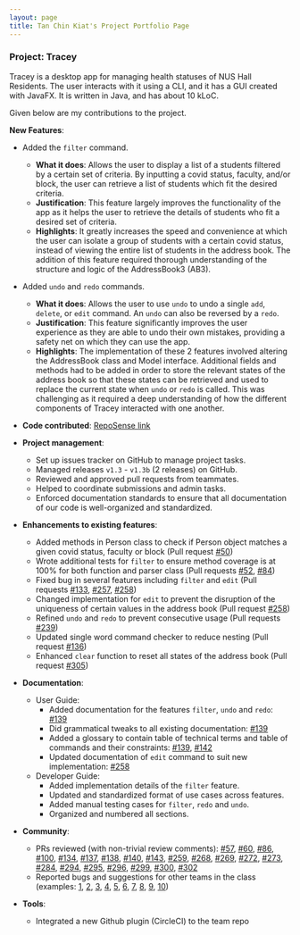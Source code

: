 ```yaml
---
layout: page
title: Tan Chin Kiat's Project Portfolio Page
---
```


### Project: Tracey

Tracey is a desktop app for managing health statuses of NUS Hall Residents. The user interacts with it using a CLI, and it has a GUI created with JavaFX. It is written in Java, and has about 10 kLoC.

Given below are my contributions to the project.

**New Features**:
  * Added the `filter` command.
    * **What it does**: Allows the user to display a list of a students filtered by a certain set of criteria. By inputting a covid status, faculty, and/or block, the user can retrieve a list of students which fit the desired criteria.
    * **Justification**: This feature largely improves the functionality of the app as it helps the user to retrieve the details of students who fit a desired set of criteria.
    * **Highlights**: It greatly increases the speed and convenience at which the user can isolate a group of students with a certain covid status, instead of viewing the entire list of students in the address book. The addition of this feature required thorough understanding of the structure and logic of the AddressBook3 (AB3).

  * Added `undo` and `redo` commands.
    * **What it does**: Allows the user to use `undo` to undo a single `add`, `delete`, or `edit` command. An `undo` can also be reversed by a `redo`.
    * **Justification**: This feature significantly improves the user experience as they are able to undo their own mistakes, providing a safety net on which they can use the app.
    * **Highlights**: The implementation of these 2 features involved altering the AddressBook class and Model interface. Additional fields and methods had to be added in order to store the relevant states of the address book so that these states can be retrieved and used to replace the current state when `undo` or `redo` is called. This was challenging as it required a deep understanding of how the different components of Tracey interacted with one another.

* **Code contributed**: [RepoSense link](https://nus-cs2103-ay2122s2.github.io/tp-dashboard/?search=tanchinkiat99&breakdown=true&sort=groupTitle&sortWithin=title&since=2022-02-18&timeframe=commit&mergegroup=&groupSelect=groupByRepos&checkedFileTypes=docs~functional-code~test-code~other)

* **Project management**:
    * Set up issues tracker on GitHub to manage project tasks.
    * Managed releases `v1.3` - `v1.3b` (2 releases) on GitHub.
    * Reviewed and approved pull requests from teammates.
    * Helped to coordinate submissions and admin tasks.
    * Enforced documentation standards to ensure that all documentation of our code is well-organized and standardized.

* **Enhancements to existing features**:
    * Added methods in Person class to check if Person object matches a given covid status, faculty or block (Pull request [\#50](https://github.com/AY2122S2-CS2103T-T12-3/tp/pull/50))
    * Wrote additional tests for `filter` to ensure method coverage is at 100% for both function and parser class (Pull requests [\#52](https://github.com/AY2122S2-CS2103T-T12-3/tp/pull/52), [\#84](https://github.com/AY2122S2-CS2103T-T12-3/tp/pull/84))
    * Fixed bug in several features including `filter` and `edit` (Pull requests [\#133](https://github.com/AY2122S2-CS2103T-T12-3/tp/pull/133), [\#257](https://github.com/AY2122S2-CS2103T-T12-3/tp/pull/257), [\#258](https://github.com/AY2122S2-CS2103T-T12-3/tp/pull/258))
    * Changed implementation for `edit` to prevent the disruption of the uniqueness of certain values in the address book (Pull request [\#258](https://github.com/AY2122S2-CS2103T-T12-3/tp/pull/258))
    * Refined `undo` and `redo` to prevent consecutive usage (Pull requests [\#239](https://github.com/AY2122S2-CS2103T-T12-3/tp/pull/239))
    * Updated single word command checker to reduce nesting (Pull request [\#136](https://github.com/AY2122S2-CS2103T-T12-3/tp/pull/136))
    * Enhanced `clear` function to reset all states of the address book (Pull request [\#305](https://github.com/AY2122S2-CS2103T-T12-3/tp/pull/305))

* **Documentation**:
    * User Guide:
        * Added documentation for the features `filter`, `undo` and `redo`: [\#139](https://github.com/AY2122S2-CS2103T-T12-3/tp/pull/139)
        * Did grammatical tweaks to all existing documentation: [\#139](https://github.com/AY2122S2-CS2103T-T12-3/tp/pull/139)
        * Added a glossary to contain table of technical terms and table of commands and their constraints: [\#139](https://github.com/AY2122S2-CS2103T-T12-3/tp/pull/139), [\#142](https://github.com/AY2122S2-CS2103T-T12-3/tp/pull/142)
        * Updated documentation of `edit` command to suit new implementation: [\#258](https://github.com/AY2122S2-CS2103T-T12-3/tp/pull/258)
    * Developer Guide:
        * Added implementation details of the `filter` feature.
        * Updated and standardized format of use cases across features.
        * Added manual testing cases for `filter`, `redo` and `undo`.
        * Organized and numbered all sections.

* **Community**:
    * PRs reviewed (with non-trivial review comments): [\#57](https://github.com/AY2122S2-CS2103T-T12-3/tp/pull/57),
      [\#60](https://github.com/AY2122S2-CS2103T-T12-3/tp/pull/60),
      [\#86](https://github.com/AY2122S2-CS2103T-T12-3/tp/pull/86),
      [\#100](https://github.com/AY2122S2-CS2103T-T12-3/tp/pull/100),
      [\#134](https://github.com/AY2122S2-CS2103T-T12-3/tp/pull/134),
      [\#137](https://github.com/AY2122S2-CS2103T-T12-3/tp/pull/137),
      [\#138](https://github.com/AY2122S2-CS2103T-T12-3/tp/pull/138),
      [\#140](https://github.com/AY2122S2-CS2103T-T12-3/tp/pull/140),
      [\#143](https://github.com/AY2122S2-CS2103T-T12-3/tp/pull/143),
      [\#259](https://github.com/AY2122S2-CS2103T-T12-3/tp/pull/259),
      [\#268](https://github.com/AY2122S2-CS2103T-T12-3/tp/pull/268),
      [\#269](https://github.com/AY2122S2-CS2103T-T12-3/tp/pull/269),
      [\#272](https://github.com/AY2122S2-CS2103T-T12-3/tp/pull/272),
      [\#273](https://github.com/AY2122S2-CS2103T-T12-3/tp/pull/273),
      [\#284](https://github.com/AY2122S2-CS2103T-T12-3/tp/pull/284),
      [\#294](https://github.com/AY2122S2-CS2103T-T12-3/tp/pull/294),
      [\#295](https://github.com/AY2122S2-CS2103T-T12-3/tp/pull/295),
      [\#296](https://github.com/AY2122S2-CS2103T-T12-3/tp/pull/296),
      [\#299](https://github.com/AY2122S2-CS2103T-T12-3/tp/pull/299),
      [\#300](https://github.com/AY2122S2-CS2103T-T12-3/tp/pull/300),
      [\#302](https://github.com/AY2122S2-CS2103T-T12-3/tp/pull/302)
    * Reported bugs and suggestions for other teams in the class (examples: [1](https://github.com/tanchinkiat99/ped/issues/1),
      [2](https://github.com/tanchinkiat99/ped/issues/2),
      [3](https://github.com/tanchinkiat99/ped/issues/3),
      [4](https://github.com/tanchinkiat99/ped/issues/4),
      [5](https://github.com/tanchinkiat99/ped/issues/5),
      [6](https://github.com/tanchinkiat99/ped/issues/6),
      [7](https://github.com/tanchinkiat99/ped/issues/7),
      [8](https://github.com/tanchinkiat99/ped/issues/8),
      [9](https://github.com/tanchinkiat99/ped/issues/9),
      [10](https://github.com/tanchinkiat99/ped/issues/10))

* **Tools**:
    * Integrated a new Github plugin (CircleCI) to the team repo
